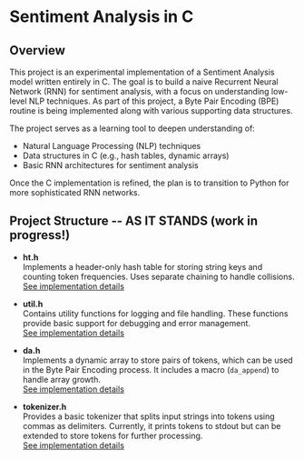 # Sentiment Analysis in C

## Overview

This project is an experimental implementation of a Sentiment Analysis model written entirely in C. The goal is to build a naive Recurrent Neural Network (RNN) for sentiment analysis, with a focus on understanding low-level NLP techniques. As part of this project, a Byte Pair Encoding (BPE) routine is being implemented along with various supporting data structures.

The project serves as a learning tool to deepen understanding of:
- Natural Language Processing (NLP) techniques
- Data structures in C (e.g., hash tables, dynamic arrays)
- Basic RNN architectures for sentiment analysis

Once the C implementation is refined, the plan is to transition to Python for more sophisticated RNN networks.

## Project Structure -- AS IT STANDS (work in progress!)

- **ht.h**  
  Implements a header-only hash table for storing string keys and counting token frequencies. Uses separate chaining to handle collisions.  
  [See implementation details](&#)

- **util.h**  
  Contains utility functions for logging and file handling. These functions provide basic support for debugging and error management.  
  [See implementation details](&#)

- **da.h**  
  Implements a dynamic array to store pairs of tokens, which can be used in the Byte Pair Encoding process. It includes a macro (`da_append`) to handle array growth.  
  [See implementation details](&#)

- **tokenizer.h**  
  Provides a basic tokenizer that splits input strings into tokens using commas as delimiters. Currently, it prints tokens to stdout but can be extended to store tokens for further processing.  
  [See implementation details](&#)
